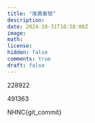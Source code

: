 ```yaml
---
title: "推薦番號"
description: 
date: 2024-10-31T10:58:00Z
image: 
math: 
license: 
hidden: false
comments: true
draft: false
---
```


228922

491363

NHNC{git_commit}